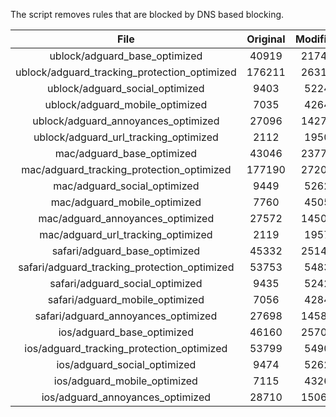 The script removes rules that are blocked by DNS based blocking.


| File | Original | Modified |
|:----:|:-----:|:-----:|
| ublock/adguard_base_optimized | 40919 | 21749 |
| ublock/adguard_tracking_protection_optimized | 176211 | 26312 |
| ublock/adguard_social_optimized | 9403 | 5224 |
| ublock/adguard_mobile_optimized | 7035 | 4264 |
| ublock/adguard_annoyances_optimized | 27096 | 14275 |
| ublock/adguard_url_tracking_optimized | 2112 | 1950 |
| mac/adguard_base_optimized | 43046 | 23774 |
| mac/adguard_tracking_protection_optimized | 177190 | 27204 |
| mac/adguard_social_optimized | 9449 | 5262 |
| mac/adguard_mobile_optimized | 7760 | 4505 |
| mac/adguard_annoyances_optimized | 27572 | 14508 |
| mac/adguard_url_tracking_optimized | 2119 | 1957 |
| safari/adguard_base_optimized | 45332 | 25149 |
| safari/adguard_tracking_protection_optimized | 53753 | 5483 |
| safari/adguard_social_optimized | 9435 | 5242 |
| safari/adguard_mobile_optimized | 7056 | 4284 |
| safari/adguard_annoyances_optimized | 27698 | 14581 |
| ios/adguard_base_optimized | 46160 | 25702 |
| ios/adguard_tracking_protection_optimized | 53799 | 5490 |
| ios/adguard_social_optimized | 9474 | 5262 |
| ios/adguard_mobile_optimized | 7115 | 4326 |
| ios/adguard_annoyances_optimized | 28710 | 15068 |